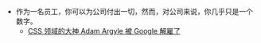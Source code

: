 - 作为一名员工，你可以为公司付出一切，然而，对公司来说，你几乎只是一个数字。
	- [CSS 领域的大神 Adam Argyle 被 Google 解雇了](https://nerdy.dev/ex-googler)